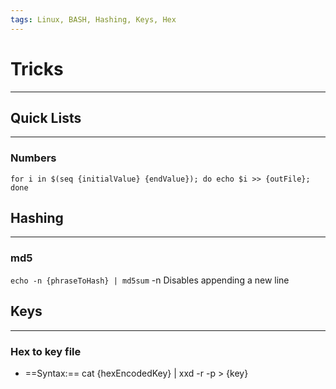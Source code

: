 ```yaml
---
tags: Linux, BASH, Hashing, Keys, Hex
---
```

# Tricks
***
## Quick Lists
***
### Numbers
`for i in $(seq {initialValue} {endValue}); do echo $i >> {outFile}; done`
## Hashing
***
### md5
`echo -n {phraseToHash} | md5sum`
	-n
		Disables appending a new line

## Keys
***
### Hex to key file

- ==Syntax:==  cat {hexEncodedKey} | xxd -r -p > {key}
